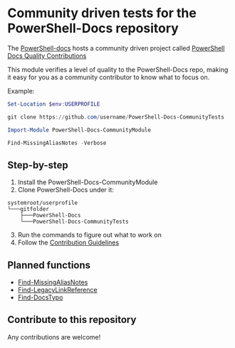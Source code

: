 # Community driven tests for the PowerShell-Docs repository

The [PowerShell-docs](https://github.com/MicrosoftDocs/PowerShell-Docs/) hosts a community driven project called [PowerShell Docs Quality Contributions](https://github.com/orgs/MicrosoftDocs/projects/15)

This module verifies a level of quality to the PowerShell-Docs repo, making it easy for you as a community contributor to know what to focus on.

Example:

```powershell
Set-Location $env:USERPROFILE

git clone https://github.com/username/PowerShell-Docs-CommunityTests

Import-Module PowerShell-Docs-CommunityModule

Find-MissingAliasNotes -Verbose
```


## Step-by-step

1. Install the PowerShell-Docs-CommunityModule
2. Clone PowerShell-Docs under it:
```text
systemroot/userprofile
└───gitfolder
    ├───PowerShell-Docs
    └───PowerShell-Docs-CommunityTests
```
3. Run the commands to figure out what to work on
4. Follow the [Contribution Guidelines](https://learn.microsoft.com/powershell/scripting/community/contributing/quality-improvements?view=powershell-7.2#aliases)

## Planned functions
- [Find-MissingAliasNotes](https://learn.microsoft.com/powershell/scripting/community/contributing/quality-improvements?view=powershell-7.2#aliases)
- [Find-LegacyLinkReference](https://learn.microsoft.com/powershell/scripting/community/contributing/quality-improvements?view=powershell-7.2#link-references)
- [Find-DocsTypo](https://learn.microsoft.com/powershell/scripting/community/contributing/quality-improvements?view=powershell-7.2#spelling)

## Contribute to this repository

Any contributions are welcome!
